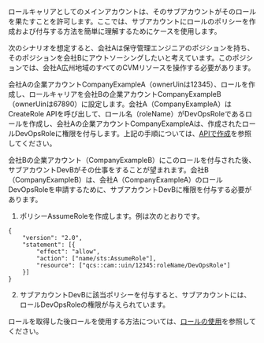 ロールキャリアとしてのメインアカウントは、そのサブアカウントがそのロールを果たすことを許可します。ここでは、サブアカウントにロールのポリシーを作成および付与する方法を簡単に理解するためにケースを使用します。

次のシナリオを想定すると、会社Aは保守管理エンジニアのポジションを持ち、そのポジションを会社Bにアウトソーシングしたいと考えています。このポジションでは、会社A広州地域のすべてのCVMリソースを操作する必要があります。

会社Aの企業アカウントCompanyExampleA（ownerUinは12345）、ロールを作成し、ロールキャリアを会社Bの企業アカウントCompanyExampleB（ownerUinは67890）に設定します。会社A（CompanyExampleA）はCreateRole APIを呼び出して、ロール名（roleName）がDevOpsRoleであるロールを作成し、会社Aの企業アカウントCompanyExampleAは、作成されたロールDevOpsRoleに権限を付与します。上記の手順については、[APIで作成](https://cloud.tencent.com/document/product/598/19381#.E9.80.9A.E8.BF.87-api-.E5.88.9B.E5.BB.BA)を参照してください。

会社Bの企業アカウント（CompanyExampleB）にこのロールを付与された後、サブアカウントDevBがその仕事をすることが望まれます。会社B（CompanyExampleB）は、会社A（CompanyExampleA）のロールDevOpsRoleを申請するために、サブアカウントDevBに権限を付与する必要があります。

1. ポリシーAssumeRoleを作成します。例は次のとおりです。
```
{
	"version": "2.0",
	"statement": [{
		"effect": "allow",
		"action": ["name/sts:AssumeRole"],
		"resource": ["qcs::cam::uin/12345:roleName/DevOpsRole"]
	}]
}
```
2. サブアカウントDevBに該当ポリシーを付与すると、サブアカウントには、ロールDevOpsRoleの権限が与えられています。

ロールを取得した後ロールを使用する方法については、[ロールの使用](https://cloud.tencent.com/document/product/598/19419)を参照してください。


